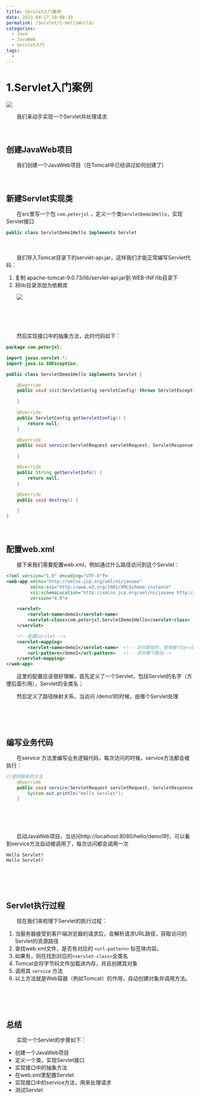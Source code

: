 ```yaml
---
title: Servlet入门案例
date: 2023-04-17 10:08:39
permalink: /Servlet/1-HelloWorld/
categories:
  - Java
  - JavaWeb
  - Servlet入门
tags:
  - 
---
```

# 1.Servlet入门案例

![](https://image.peterjxl.com/blog/263.jpg)


　　我们来动手实现一个Servlet并处理请求

<!-- more -->

　　‍

## 创建JavaWeb项目

　　我们创建一个JavaWeb项目（在Tomcat中已经讲过如何创建了）

　　‍

## 新建Servlet实现类

　　在src里写一个包 `com.peterjxl` ，定义一个类`ServletDemo1Hello`，实现Servlet接口

```java
public class ServletDemo1Hello implements Servlet
```

　　‍

　　我们导入Tomcat目录下的servlet-api.jar，这样我们才能正常编写Servlet代码：

1. 复制 apache-tomcat-9.0.73/lib/servlet-api.jar到 WEB-INF/lib目录下
2. 将lib目录添加为依赖库

　　![](https://image.peterjxl.com/blog/image-20230331080359-3ii5re8.png)

　　‍

　　‍

　　然后实现接口中的抽象方法，此时代码如下：

```java
package com.peterjxl;

import javax.servlet.*;
import java.io.IOException;

public class ServletDemo1Hello implements Servlet {

    @Override
    public void init(ServletConfig servletConfig) throws ServletException {
      
    }

    @Override
    public ServletConfig getServletConfig() {
        return null;
    }

    @Override
    public void service(ServletRequest servletRequest, ServletResponse servletResponse) throws ServletException, IOException {

    }

    @Override
    public String getServletInfo() {
        return null;
    }

    @Override
    public void destroy() {

    }
}

```

　　‍

## 配置web.xml

　　接下来我们需要配置web.xml，例如通过什么路径访问到这个Servlet：

```xml
<?xml version="1.0" encoding="UTF-8"?>
<web-app xmlns="http://xmlns.jcp.org/xml/ns/javaee"
         xmlns:xsi="http://www.w3.org/2001/XMLSchema-instance"
         xsi:schemaLocation="http://xmlns.jcp.org/xml/ns/javaee http://xmlns.jcp.org/xml/ns/javaee/web-app_4_0.xsd"
         version="4.0">

    <servlet>
        <servlet-name>demo1</servlet-name>
        <servlet-class>com.peterjxl.ServletDemo1Hello</servlet-class>
    </servlet>

    <!--配置Servlet -->
    <servlet-mapping>
        <servlet-name>demo1</servlet-name>  <!-- 访问路径时，使用哪个Servlet-->
        <url-pattern>/demo1</url-pattern>   <!-- 访问哪个路径-->
    </servlet-mapping>
</web-app>
```

　　这里的配置应该很好理解，首先定义了一个Servlet，包括Servlet的名字（方便后面引用），Servlet的全类名；

　　然后定义了路径映射关系，当访问 /demo1的时候，由哪个Servlet处理

　　‍

　　‍

## 编写业务代码

　　在service 方法里编写业务逻辑代码，每次访问的时候，service方法都会被执行：

```java
//提供服务的方法
    @Override
    public void service(ServletRequest servletRequest, ServletResponse servletResponse) throws ServletException, IOException {
        System.out.println("Hello Servlet");
    }
```

　　‍

　　‍

　　启动JavaWeb项目，当访问http://localhost:8080/hello/demo1时，可以看到service方法自动被调用了，每次访问都会调用一次

```
Hello Servlet!
Hello Servlet!
```

　　‍

　　‍

## Servlet执行过程

　　现在我们来梳理下Servlet的执行过程：

1. 当服务器接受到客户端浏览器的请求后，会解析请求URL路径，获取访问的Servlet的资源路径
2. 查找web.xml文件，是否有对应的 `<url-pattern>`  标签体内容。
3. 如果有，则在找到对应的`<servlet-class>`全类名
4. Tomcat会将字节码文件加载进内存，并且创建其对象
5. 调用其  `service` 方法
6. 以上方法就是Web容器（例如Tomcat）的作用，自动创建对象并调用方法。

　　‍

　　‍

## 总结

　　实现一个Servlet的步骤如下：

* 创建一个JavaWeb项目
* 定义一个类，实现Servlet接口
* 实现接口中的抽象方法
* 在web.xml里配置Servlet
* 实现接口中的service方法，用来处理请求
* 测试Servlet
